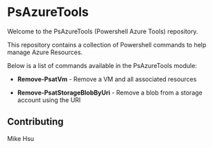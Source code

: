 # PsAzureTools
Welcome to the PsAzureTools (Powershell Azure Tools) repository.

This repository contains a collection of Powershell commands to help manage Azure Resources.

Below is a list of commands available in the PsAzureTools module:

- **Remove-PsatVm** - Remove a VM and all associated resources

- **Remove-PsatStorageBlobByUri** - Remove a blob from a storage account using the URI

## Contributing

Mike Hsu
